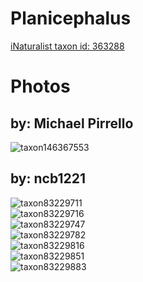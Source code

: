 
Planicephalus
=============
  
[iNaturalist taxon id: 363288](https://www.inaturalist.org/taxa/363288)
# Photos

## by: Michael Pirrello
  
![taxon146367553](https://inaturalist-open-data.s3.amazonaws.com/photos/156815557/medium.jpg)
## by: ncb1221
  
![taxon83229711](https://inaturalist-open-data.s3.amazonaws.com/photos/89328651/medium.jpeg)  
![taxon83229716](https://inaturalist-open-data.s3.amazonaws.com/photos/89328664/medium.jpeg)  
![taxon83229747](https://inaturalist-open-data.s3.amazonaws.com/photos/89328681/medium.jpeg)  
![taxon83229782](https://inaturalist-open-data.s3.amazonaws.com/photos/89328700/medium.jpeg)  
![taxon83229816](https://inaturalist-open-data.s3.amazonaws.com/photos/89328717/medium.jpeg)  
![taxon83229851](https://inaturalist-open-data.s3.amazonaws.com/photos/89328733/medium.jpeg)  
![taxon83229883](https://inaturalist-open-data.s3.amazonaws.com/photos/89328746/medium.jpeg)